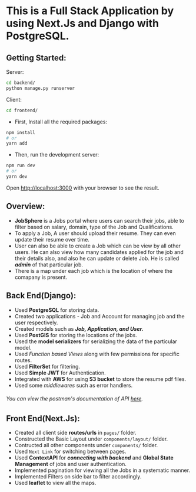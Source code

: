 # This is a Full Stack Application by using Next.Js and Django with PostgreSQL.

## Getting Started:
Server:
```bash 
cd backend/
python manage.py runserver
```
Client:
```bash
cd frontend/
```
- First, Install all the required packages:
```bash
npm install
# or
yarn add
```

- Then, run the development server:
```bash
npm run dev
# or
yarn dev
```

Open [http://localhost:3000](http://localhost:3000) with your browser to see the result.

## Overview:
- **JobSphere** is a Jobs portal where users can search their jobs, able to filter based on salary, domain, type of the Job and Qualifications.
- To apply a Job, A user should upload their resume. They can even update their resume over time.
- User can also be able to create a Job which can be view by all other users. He can also view how many candidates applied for the job and their details also, and also he can update or delete Job. He is called ***admin*** of that particular job.
- There is a map under each job which is the location of where the comapany is present.

## Back End(Django):
- Used **PostgreSQL** for storing data.
- Created two applications - Job and Account for managing job and the user respectively.
- Created models such as ***Job, Application, and User.***
- Used **PostGIS** for storing the locations of the jobs.
- Used the **model serializers** for serializing the data of the particular model.
- Used *Function based Views* along with few permissions for specific routes.
- Used **FilterSet** for filtering.
- Used **Simple JWT** for Authentication.
- Integrated with **AWS** for using **S3 bucket** to store the resume pdf files.
- Used some *middlewares* such as error handlers.
###### You can view the postman's documentation of API [here](https://documenter.getpostman.com/view/21503860/2s8Z73yAyV).

## Front End(Next.Js):
- Created all client side **routes/urls** in `pages/` folder.
- Constructed the Basic Layout under `components/layout/` folder.
- Contructed all other components under `components/` folder.
- Used `Next Link` for switching between pages.
- Used **ContextAPI** for ***connecting with backend*** and **Global State Management** of jobs and user authentication.
- Implemented pagination for viewing all the Jobs in a systematic manner.
- Implemented Filters on side bar to filter accordingly.
- Used **leaflet** to view all the maps.
